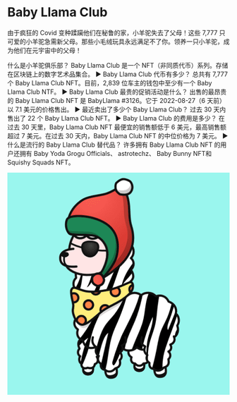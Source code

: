 # Baby Llama Club

由于疯狂的 Covid 变种蹂躏他们在秘鲁的家，小羊驼失去了父母！这些 7,777 只可爱的小羊驼急需新父母。那些小毛绒玩具永远满足不了你。领养一只小羊驼，成为他们在元宇宙中的父母！

什么是小羊驼俱乐部？
Baby Llama Club 是一个 NFT（非同质代币）系列。存储在区块链上的数字艺术品集合。
▶ Baby Llama Club 代币有多少？
总共有 7,777 个 Baby Llama Club NFT。目前，2,839 位车主的钱包中至少有一个 Baby Llama Club NTF。
▶ Baby Llama Club 最贵的促销活动是什么？
出售的最昂贵的 Baby Llama Club NFT 是 BabyLlama #3126。它于 2022-08-27（6 天前）以 7.1 美元的价格售出。
▶ 最近卖出了多少个 Baby Llama Club？
过去 30 天内售出了 22 个 Baby Llama Club NFT。
▶ Baby Llama Club 的费用是多少？
在过去 30 天里，Baby Llama Club NFT 最便宜的销售额低于 6 美元，最高销售额超过 7 美元。在过去 30 天内，Baby Llama Club NFT 的中位价格为 7 美元。
▶ 什么是流行的 Baby Llama Club 替代品？
许多拥有 Baby Llama Club NFT 的用户还拥有 Baby Yoda Grogu Officials、 astrotechz、 Baby Bunny NFT和 Squishy Squads NFT。

![nft](unnamed.png)
